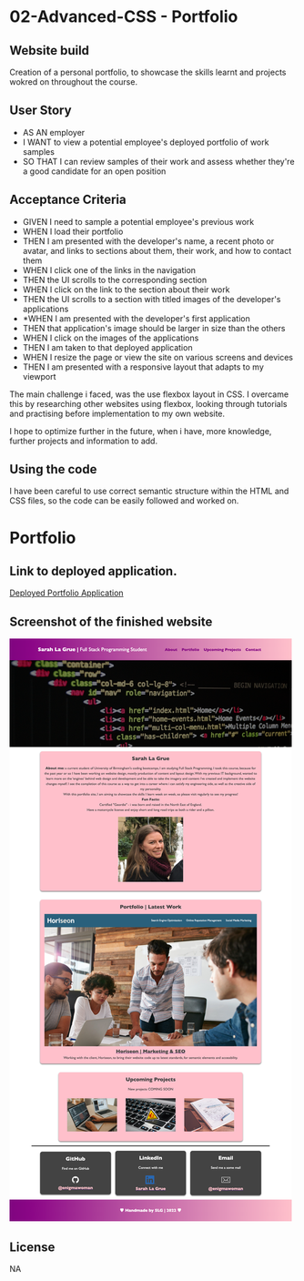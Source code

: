 # 02-Advanced-CSS - Portfolio

## Website build

Creation of a personal portfolio, to showcase the skills learnt and projects wokred on throughout the course.

## User Story

* AS AN employer
* I WANT to view a potential employee's deployed portfolio of work samples
* SO THAT I can review samples of their work and assess whether they're a good candidate for an open position

## Acceptance Criteria
* GIVEN I need to sample a potential employee's previous work
* WHEN I load their portfolio
* THEN I am presented with the developer's name, a recent photo or avatar, and links to sections about them, their work, and how to contact them
* WHEN I click one of the links in the navigation
* THEN the UI scrolls to the corresponding section
* WHEN I click on the link to the section about their work
* THEN the UI scrolls to a section with titled images of the developer's applications
* *WHEN I am presented with the developer's first application
* THEN that application's image should be larger in size than the others
* WHEN I click on the images of the applications
* THEN I am taken to that deployed application
* WHEN I resize the page or view the site on various screens and devices
* THEN I am presented with a responsive layout that adapts to my viewport

The main challenge i faced, was the use flexbox layout in CSS. I overcame this by researching other websites using flexbox, looking through tutorials and practising before implementation to my own website.

I hope to optimize further in the future, when i have, more knowledge, further projects and information to add.

## Using the code
I have been careful to use correct semantic structure within the HTML and CSS files, so the code can be easily followed and worked on.

# Portfolio

## Link to deployed application.

<a href="[https://www.google.com/](https://enigmawoman.github.io/02-advanced-css/)" target="_blank">Deployed Portfolio Application</a>

## Screenshot of the finished website 

![Portfolio](./assets/images/screenshot.png)

## License

NA


